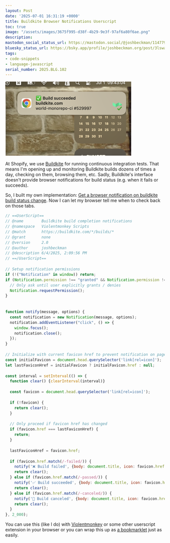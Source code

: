 ```yaml
---
layout: Post
date: '2025-07-01 16:31:19 +0000'
title: Buildkite Browser Notifications Userscript
toc: true
image: "/assets/images/3675f995-d38f-4b29-9e3f-97af6a80f6ae.png"
description:
mastodon_social_status_url: https://mastodon.social/@joshbeckman/114779202830676305
bluesky_status_url: https://bsky.app/profile/joshbeckman.org/post/3lswammnyxq2v
tags:
- code-snippets
- language-javascript
serial_number: 2025.BLG.102
---
```

<img width="398" alt="buildkite notification example" src="/assets/images/3675f995-d38f-4b29-9e3f-97af6a80f6ae.png" />

At Shopify, we use [Buildkite](http://buildkite.com/) for running continuous integration tests. That means I'm opening up and monitoring Buildkite builds dozens of times a day, checking on them, browsing them, etc. Sadly, Buildkite's interface doesn't provide browser notifications for build status (e.g. when it fails or succeeds).

So, I built my own implementation: [Get a browser notification on buildkite build status change](https://gist.github.com/joshbeckman/d4eb63983519a198595ca63df4a287df). Now I can let my browser tell me when to check back on those tabs.

```js
// ==UserScript==
// @name        Buildkite build completion notifications
// @namespace   Violentmonkey Scripts
// @match       https://buildkite.com/*/builds/*
// @grant       none
// @version     2.0
// @author      joshbeckman
// @description 6/4/2025, 2:09:56 PM
// ==/UserScript==

// Setup notification permissions
if (!("Notification" in window)) return;
if (Notification.permission !== "granted" && Notification.permission !== "denied") {
  // Only ask until user explicitly grants / denies
  Notification.requestPermission();
}


function notify(message, options) {
  const notification = new Notification(message, options);
  notification.addEventListener("click", () => {
    window.focus();
    notification.close();
  });
}

// Initialize with current favicon href to prevent notification on page load
const initialFavicon = document.head.querySelector('link[rel=icon]');
let lastFaviconHref = initialFavicon ? initialFavicon.href : null;

const interval = setInterval(() => {
  function clear() {clearInterval(interval)}

  const favicon = document.head.querySelector('link[rel=icon]');

  if (!favicon) {
    return clear();
  }

  // Only proceed if favicon href has changed
  if (favicon.href === lastFaviconHref) {
    return;
  }

  lastFaviconHref = favicon.href;

  if (favicon.href.match(/-failed/)) {
    notify('❌ Build failed', {body: document.title, icon: favicon.href});
    return clear();
  } else if (favicon.href.match(/-passed/)) {
    notify('✅ Build succeeded', {body: document.title, icon: favicon.href});
    return clear();
  } else if (favicon.href.match(/-canceled/)) {
    notify('🛑 Build canceled', {body: document.title, icon: favicon.href});
    return clear();
  }
}, 2_000);
```

You can use this (like I do) with [Violentmonkey](https://violentmonkey.github.io/) or some other userscript extension in your browser or you can wrap this up as [a bookmarklet](https://www.joshbeckman.org/blog/my-bookmarks-are-all-bookmarklets) just as easily.

